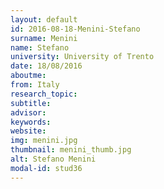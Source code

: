 ```yaml
---
layout: default 
id: 2016-08-18-Menini-Stefano
surname: Menini
name: Stefano
university: University of Trento
date: 18/08/2016
aboutme: 
from: Italy
research_topic: 
subtitle: 
advisor: 
keywords: 
website: 
img: menini.jpg
thumbnail: menini_thumb.jpg
alt: Stefano Menini
modal-id: stud36
---
```

